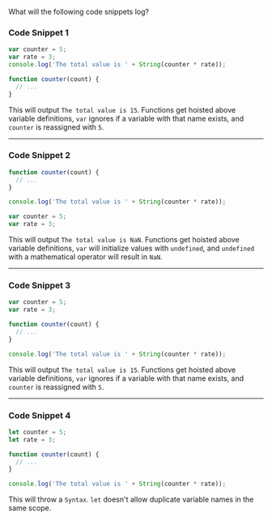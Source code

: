 What will the following code snippets log?
### Code Snippet 1

```js
var counter = 5;
var rate = 3;
console.log('The total value is ' + String(counter * rate));

function counter(count) {
  // ...
}
```

This will output `The total value is 15`. Functions get hoisted above variable definitions, `var` ignores if a variable with that name exists, and `counter` is reassigned with `5`.

---

### Code Snippet 2

```js
function counter(count) {
  // ...
}

console.log('The total value is ' + String(counter * rate));

var counter = 5;
var rate = 3;
```

This will output `The total value is NaN`. Functions get hoisted above variable definitions, `var` will initialize values with `undefined`, and `undefined` with a mathematical operator will result in `NaN`.

---

### Code Snippet 3

```js
var counter = 5;
var rate = 3;

function counter(count) {
  // ...
}

console.log('The total value is ' + String(counter * rate));
```

This will output `The total value is 15`. Functions get hoisted above variable definitions, `var` ignores if a variable with that name exists, and `counter` is reassigned with `5`.

---

### Code Snippet 4

```js
let counter = 5;
let rate = 3;

function counter(count) {
  // ...
}

console.log('The total value is ' + String(counter * rate));
```

This will throw a `Syntax`. `let` doesn't allow duplicate variable names in the same scope.
